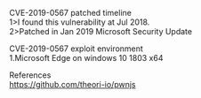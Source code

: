 CVE-2019-0567 patched timeline<Br>
1>I found this vulnerability at Jul 2018.<Br>
2>Patched in Jan 2019 Microsoft Security Update<Br>

CVE-2019-0567 exploit environment<Br>
1.Microsoft Edge on windows 10 1803 x64<Br>

References<Br>
https://github.com/theori-io/pwnjs
